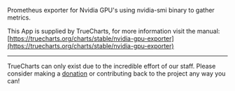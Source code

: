 Prometheus exporter for Nvidia GPU's using nvidia-smi binary to gather metrics.

This App is supplied by TrueCharts, for more information visit the manual: [https://truecharts.org/charts/stable/nvidia-gpu-exporter](https://truecharts.org/charts/stable/nvidia-gpu-exporter)

---

TrueCharts can only exist due to the incredible effort of our staff.
Please consider making a [donation](https://truecharts.org/sponsor) or contributing back to the project any way you can!
